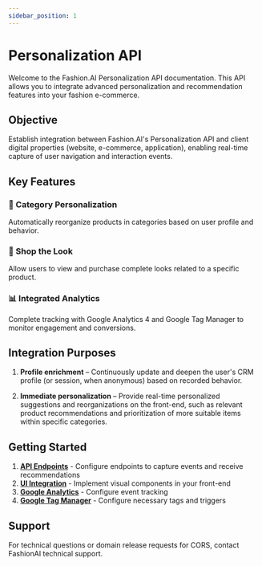 ```yaml
---
sidebar_position: 1
---
```


# Personalization API

Welcome to the Fashion.AI Personalization API documentation. This API allows you to integrate advanced personalization and recommendation features into your fashion e-commerce.

## Objective

Establish integration between Fashion.AI's Personalization API and client digital properties (website, e-commerce, application), enabling real-time capture of user navigation and interaction events.

## Key Features

### 🎯 Category Personalization
Automatically reorganize products in categories based on user profile and behavior.

### 👗 Shop the Look
Allow users to view and purchase complete looks related to a specific product.

### 📊 Integrated Analytics
Complete tracking with Google Analytics 4 and Google Tag Manager to monitor engagement and conversions.

## Integration Purposes

1. **Profile enrichment** – Continuously update and deepen the user's CRM profile (or session, when anonymous) based on recorded behavior.

2. **Immediate personalization** – Provide real-time personalized suggestions and reorganizations on the front-end, such as relevant product recommendations and prioritization of more suitable items within specific categories.

## Getting Started

1. **[API Endpoints](./api-endpoints)** - Configure endpoints to capture events and receive recommendations
2. **[UI Integration](./ui-integration)** - Implement visual components in your front-end
3. **[Google Analytics](./google-analytics)** - Configure event tracking
4. **[Google Tag Manager](./google-tag-manager)** - Configure necessary tags and triggers

## Support

For technical questions or domain release requests for CORS, contact FashionAI technical support.